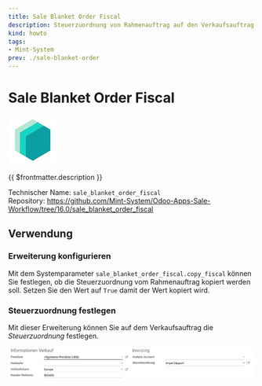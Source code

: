 ```yaml
---
title: Sale Blanket Order Fiscal
description: Steuerzuordnung von Rahmenauftrag auf den Verkaufsauftrag kopieren.
kind: howto
tags:
- Mint-System
prev: ./sale-blanket-order
---
```

# Sale Blanket Order Fiscal
![icon_oms_box](attachments/icons_odoo_mint_system.png)

{{ $frontmatter.description }}

Technischer Name: `sale_blanket_order_fiscal`\
Repository: <https://github.com/Mint-System/Odoo-Apps-Sale-Workflow/tree/16.0/sale_blanket_order_fiscal>

## Verwendung

### Erweiterung konfigurieren

Mit dem Systemparameter `sale_blanket_order_fiscal.copy_fiscal` können Sie festlegen, ob die Steuerzuordnung vom Rahmenauftrag kopiert werden soll. Setzen Sie den Wert auf `True` damit der Wert kopiert wird.

### Steuerzuordnung festlegen

Mit dieser Erweiterung können Sie auf dem Verkaufsauftrag die *Steuerzuordnung* festlegen.

![](attachments/Sale%20Blanket%20Order%20Extended.png)

